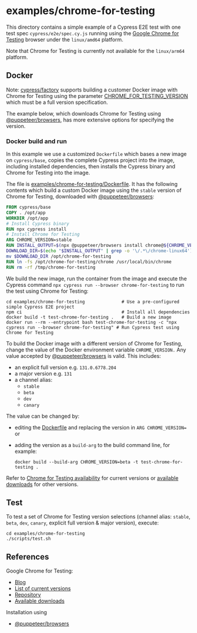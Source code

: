 # examples/chrome-for-testing

This directory contains a simple example of a Cypress E2E test with one test spec `cypress/e2e/spec.cy.js` running using the [Google Chrome for Testing](https://developer.chrome.com/blog/chrome-for-testing/) browser under the `linux/amd64` platform.

Note that Chrome for Testing is currently not available for the `linux/arm64` platform.

## Docker

Note: [cypress/factory](../../factory/) supports building a customer Docker image with Chrome for Testing using the parameter [CHROME_FOR_TESTING_VERSION](../../factory/README.md#chrome_for_testing_version) which must be a full version specification.

The example below, which downloads Chrome for Testing using [@puppeteer/browsers](https://pptr.dev/browsers-api), has more extensive options for specifying the version.

### Docker build and run

In this example we use a customized `Dockerfile` which bases a new image on `cypress/base`, copies the complete Cypress project into the image, including installed dependencies, then installs the Cypress binary and Chrome for Testing into the image.

The file is [examples/chrome-for-testing/Dockerfile](./Dockerfile). It has the following contents which build a custom Docker image using the `stable` version of Chrome for Testing, downloaded with [@puppeteer/browsers](https://pptr.dev/browsers-api):

```dockerfile
FROM cypress/base
COPY . /opt/app
WORKDIR /opt/app
# Install Cypress binary
RUN npx cypress install
# Install Chrome for Testing
ARG CHROME_VERSION=stable
RUN INSTALL_OUTPUT=$(npx @puppeteer/browsers install chrome@${CHROME_VERSION} --path /tmp/chrome-for-testing) && \
DOWNLOAD_DIR=$(echo "$INSTALL_OUTPUT" | grep -o '\/.*\/chrome-linux64') && \
mv $DOWNLOAD_DIR /opt/chrome-for-testing
RUN ln -fs /opt/chrome-for-testing/chrome /usr/local/bin/chrome
RUN rm -rf /tmp/chrome-for-testing
```

We build the new image, run the container from the image and execute the Cypress command `npx cypress run --browser chrome-for-testing` to run the test using Chrome for Testing:

```shell
cd examples/chrome-for-testing              # Use a pre-configured simple Cypress E2E project
npm ci                                      # Install all dependencies
docker build -t test-chrome-for-testing .   # Build a new image
docker run --rm --entrypoint bash test-chrome-for-testing -c "npx cypress run --browser chrome-for-testing" # Run Cypress test using Chrome for Testing
```

To build the Docker image with a different version of Chrome for Testing, change the value of the Docker environment variable `CHROME_VERSION.` Any value accepted by [@puppeteer/browsers](https://pptr.dev/browsers-api) is valid. This includes:

- an explicit full version e.g. `131.0.6778.204`
- a major version e.g. `131`
- a channel alias:
  - `stable`
  - `beta`
  - `dev`
  - `canary`

The value can be changed by:

- editing the [Dockerfile](./Dockerfile) and replacing the version in `ARG CHROME_VERSION=` or
- adding the version as a `build-arg` to the build command line, for example:

  ```shell
  docker build --build-arg CHROME_VERSION=beta -t test-chrome-for-testing .
  ```

Refer to [Chrome for Testing availability](https://googlechromelabs.github.io/chrome-for-testing/) for current versions or [available downloads](https://googlechromelabs.github.io/chrome-for-testing/files) for other versions.

## Test

To test a set of Chrome for Testing version selections (channel alias: `stable`, `beta`, `dev`, `canary`, explicit full version & major version), execute:

```shell
cd examples/chrome-for-testing
./scripts/test.sh
```

## References

Google Chrome for Testing:

- [Blog](https://developer.chrome.com/blog/chrome-for-testing/)
- [List of current versions](https://googlechromelabs.github.io/chrome-for-testing/)
- [Repository](https://github.com/GoogleChromeLabs/chrome-for-testing)
- [Available downloads](https://googlechromelabs.github.io/chrome-for-testing/files)

Installation using

- [@puppeteer/browsers](https://pptr.dev/browsers-api)
